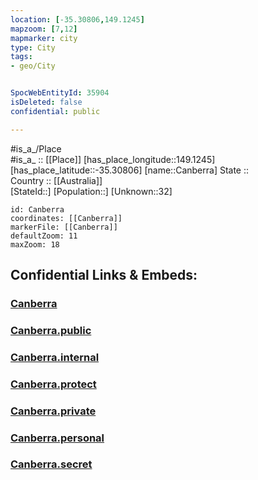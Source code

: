 ```yaml
---
location: [-35.30806,149.1245] 
mapzoom: [7,12] 
mapmarker: city 
type: City
tags:
- geo/City


SpocWebEntityId: 35904
isDeleted: false
confidential: public

---
```

#is_a_/Place  
#is_a_ :: [[Place]] 
[has_place_longitude::149.1245] 
[has_place_latitude::-35.30806] 
[name::Canberra] 
State ::  
Country :: [[Australia]]  
[StateId::] 
[Population::] 
[Unknown::32] 


```leaflet
id: Canberra
coordinates: [[Canberra]] 
markerFile: [[Canberra]] 
defaultZoom: 11 
maxZoom: 18
```


## Confidential Links & Embeds: 

### [Canberra](/_Standards/Earth/Continent/Australasia/Australia/Counties/Australian_Capital_Territory/City/Canberra.md) 

### [Canberra.public](/_public/Earth/Continent/Australasia/Australia/Counties/Australian_Capital_Territory/City/Canberra.public.md) 

### [Canberra.internal](/_internal/Earth/Continent/Australasia/Australia/Counties/Australian_Capital_Territory/City/Canberra.internal.md) 

### [Canberra.protect](/_protect/Earth/Continent/Australasia/Australia/Counties/Australian_Capital_Territory/City/Canberra.protect.md) 

### [Canberra.private](/_private/Earth/Continent/Australasia/Australia/Counties/Australian_Capital_Territory/City/Canberra.private.md) 

### [Canberra.personal](/_personal/Earth/Continent/Australasia/Australia/Counties/Australian_Capital_Territory/City/Canberra.personal.md) 

### [Canberra.secret](/_secret/Earth/Continent/Australasia/Australia/Counties/Australian_Capital_Territory/City/Canberra.secret.md)

